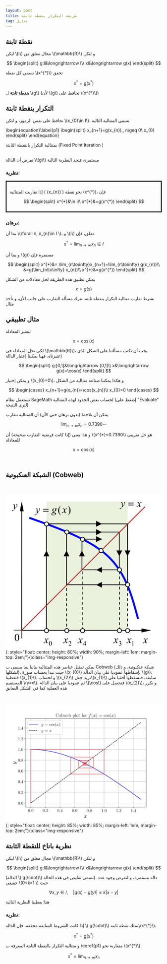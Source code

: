 ```yaml
---
layout: post
title: طريقة التكرار بنقطة ثابتة
tag: تحليل
---
```


## نقطة ثابتة

ليكن \\(I\\) مجال مغلق من \\(\mathbb{R}\\) و لتكن


$$
\begin{split}
g:I&\longrightarrow I\\
x&\longrightarrow g(x)
\end{split}
$$

 نسمي كل نقطة \\(x^{*}\\) تحقق

$$
x^{*}=g(x^{*})
$$

**<u>بنقطة ثابتة</u>**  ل \\(g\\) (لأن \\(g\\) تحافظ على \\(x^{*}\\))

## التكرار بنقطة ثابتة

نحافظ على نفس الرموز، و لتكن \\(x_{0}\in I\\)، نسمي المتتالية التالية 

\begin{equation}\label{p1}
\begin{split}
x_{n+1}=g(x_{n}),\, n\geq 0\\
x_{0}
\end{split}
\end{equation}


 بمتتالية التكرار بالنقطة الثابتة (Fixed Point Iteration )

 
<br>
نفرض أن الدالة \\(g\\) مستمرة، فنجد النظرية التالية



### نظرية:
<div style="border: 3px solid black; padding: 10px;">

إذا تقاربت المتتالية \( \{x_{n}\} \) نحو نقطة \(x^{*}\)، فإن

$$
\begin{split}
x^{*}&\in I\\
x^{*}&=g(x^{*})
\end{split}
$$
</div>


 
### برهان:

بما أن \\(\forall  n, x_{n}\in I \\)، و \\(I\\) مغلق، فإن

$$
x^{*}=\lim_{n\to\infty}x_{n}\in I
$$

و بما أن  \\(g\\) مستمرة فإن

$$
\begin{split}
x^{*}&= \lim_{n\to\infty}x_{n+1}=\lim_{n\to\infty} g(x_{n})\\
&=g(\lim_{n\to\infty}  x_{n})\\
x^{*}&=g(x^{*})
\end{split}
$$

يمكن تطبيق هذه الطريقة لحل معادلات من الشكل

$$
x=g(x)
$$

بشرط تقارب متتالية التكرار بنقطة ثابتة. نترك مسألة التقارب على جانب الأن، و نأخذ مثال


## مثال تطبيقي

لنعتبر المعادلة   

$$
x=\cos(x)
$$

لكي نحل المعادلة في \\(\mathbb{R}\\)، يجب أن نكتب مسألتنا على الشكل الذي إعتبرناه، فهنا يمكننا إعتبار الدالة


$$
\begin{split}
g:[0,1]&\longrightarrow [0,1]\\
x&\longrightarrow g(x)=\cos(x)
\end{split}
$$

و يمكن إختيار \\(x_{0}=0\\)، و هكذا يمكننا صناعة 
متتالية من الشكل




$$
\begin{cases}
x_{n+1}=g(x_{n})=\cos(x_{n})\\
x_{0}=0
\end{cases}
$$

نستعمل نظام SageMath لحساب بعض الحدود لهذه المتتالية (إضغط على "Evaluate" لترى النتيجة)

<div class="sage">
  <script type="text/x-sage">
import numpy as np
x=0; ### القيمة الإبتدائية x_0
n=10 ### هو عدد الحدود n
for i in range(0, n):
        x=np.cos(x);
        print(f"x_{i+1}= {x}")
  </script>
</div>

يمكن أن نلاحظ (بدون برهان حتى الأن) أن المتتالية تتقارب

$$
\lim_{n\to\infty}x_{n}=0.7390\cdots
$$

و هذا يعني (إذا كانت فرضية التقارب صحيحة) أن \\(x^{*}=0.7390\\) هو حل تقريبي للمعادلة


$$
x=\cos(x)
$$

<br>

## الشبكة العنكبوتية (Cobweb)
<br>

![Fixed.png](/images/Fixed.png){: style="float: center; 
height: 80%; width: 90%; margin-left: 1em; margin-top: 2em;"}{:class="img-responsive"}

يمكن تمثيل عناصر هذه المتتالية بيانيا بما يسمى ب Cobweb (شبكة عنكبوتية، و ذلك لشكلها)، حيث نبدأ بحساب صورة \\(x_{0}\\) بإسقاطها عموديا على بيان الدالة \\(g\\)، فتعطينا \\(x_{1}\\).  و لحساب \\(x_{2}\\) نريد جعل\\(x_{1}\\) سابقة، فنسقطها أفقيا على المستقيم \\(y=x\\)، ثم عموديا على بيان الدالة  \\(\cos\\) فنحصل على \\(x_{2}\\)، و نكرر هذه العملية كما في الشكل السابق

<br>

![cobweb_plot_page.jpg](/images/cobweb_plot_page.jpg){: style="float: center; 
height: 85%; width: 85%; margin-left: 1em; margin-top: 2em;"}{:class="img-responsive"}


## نظرية باناخ للنقطة الثابتة


ليكن \\(I\\) مجال مغلق من \\(\mathbb{R}\\) و لتكن


$$
\begin{split}
g:I&\longrightarrow I\\
x&\longrightarrow g(x)
\end{split}
$$

(الدالة \\( g(\cdot)\\) تسمى تقليص في هذه الحالة). دالة مستمرة، و لنفرض وجود عدد حقيقي \\(0<k<1 \\) حيث

$$
\forall x,y\in I, \quad |g(x)-g(y)|\leq k|x-y|
$$

هذا يعطينا النظرية التالية

### نظرية:

إذا كانت الشروط السابقة محققة، فإن الدالة  \\( g(\cdot)\\) تملك نقطة ثابتة\\(x^{*}\\)،  

$$
x^{*}=g(x^{*})
$$

 و متتالية التكرار بالنقطة الثابتة المعرفة ب \eqref{p1} متقاربة نحو \\(x^{*}\\).

 
$$
x^{*}=\lim_{n\to\infty}x_{n}
$$
